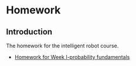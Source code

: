 # Homework

## Introduction 

The homework for the intelligent robot course.

- [Homework for Week Ⅰ-probability fundamentals](https://github.com/Intelligent-Robot-Course/Homework/tree/main/week2)

